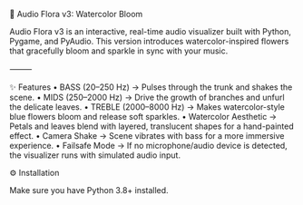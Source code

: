 🌸 Audio Flora v3: Watercolor Bloom

Audio Flora v3 is an interactive, real-time audio visualizer built with Python, Pygame, and PyAudio.
This version introduces watercolor-inspired flowers that gracefully bloom and sparkle in sync with your music.

⸻

✨ Features
	•	BASS (20–250 Hz) → Pulses through the trunk and shakes the scene.
	•	MIDS (250–2000 Hz) → Drive the growth of branches and unfurl the delicate leaves.
	•	TREBLE (2000–8000 Hz) → Makes watercolor-style blue flowers bloom and release soft sparkles.
	•	Watercolor Aesthetic → Petals and leaves blend with layered, translucent shapes for a hand-painted effect.
	•	Camera Shake → Scene vibrates with bass for a more immersive experience.
	•	Failsafe Mode → If no microphone/audio device is detected, the visualizer runs with simulated audio input.

⚙️ Installation

Make sure you have Python 3.8+ installed.

